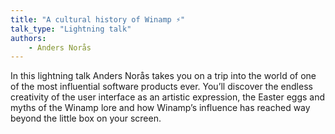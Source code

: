```yaml
---
title: "A cultural history of Winamp ⚡️"
talk_type: "Lightning talk"
authors:
    - Anders Norås
---
```

In this lightning talk Anders Norås takes you on a trip into the world of one of the most influential software products ever. You’ll discover the endless creativity of the user interface as an artistic expression, the Easter eggs and myths of the Winamp lore and how Winamp’s influence has reached way beyond the little box on your screen.
